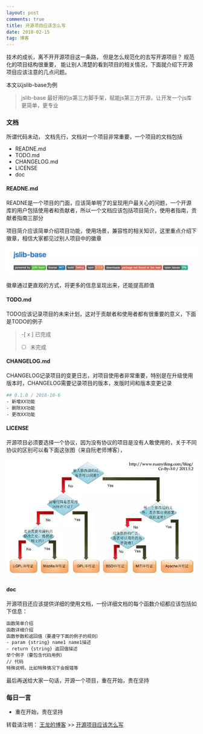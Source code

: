 ```yaml
---
layout: post
comments: true
title: 开源项目应该怎么写
date: 2018-02-15
tag: 博客
---
```


技术的成长，离不开开源项目这一条路， 但是怎么规范化的去写开源项目？ 规范化的项目结构很重要， 能让别人清楚的看到项目的相关情况，下面就介绍下开源项目应该注意的几点问题。

本文以jslib-base为例

> jslib-base 最好用的js第三方脚手架，赋能js第三方开源，让开发一个js库更简单，更专业


### 文档

所谓代码未动， 文档先行，文档对一个项目非常重要，一个项目的文档包括

* READNE.md
* TODO.md
* CHANGELOG.md
* LICENSE
* doc

#### READNE.md

READNE是一个项目的门面，应该简单明了的呈现用户最关心的问题，一个开源库的用户包括使用者和贡献者，所以一个文档应该包括项目简介，使用者指南，贡献者指南三部分

项目简介应该简单介绍项目功能，使用场景，兼容性的相关知识，这里重点介绍下徽章，相信大家都见过别人项目中的徽章

![](/images/posts/codeSource/jslib-base.webp)

徽章通过更直观的方式，将更多的信息呈现出来，还能提高颜值


#### TODO.md

TODO应该记录项目的未来计划，这对于贡献者和使用者都有很重要的意义，下面是TODO的例子

> -[ x ] 已完成
>
> -[  ] 未完成


#### CHANGELOG.md

CHANGELOG记录项目的变更日志，对项目使用者非常重要，特别是在升级使用版本时，CHANGELOG需要记录项目的版本，发版时间和版本变更记录

```bash
## 0.1.0 / 2018-10-6
- 新增XX功能
- 删除XX功能
- 更改XX功能 
```

#### LICENSE

开源项目必须要选择一个协议，因为没有协议的项目是没有人敢使用的，关于不同协议的区别可以看下面这张图（来自阮老师博客），

![](/images/posts/codeSource/gpl.webp)


#### doc

开源项目还应该提供详细的使用文档，一份详细文档的每个函数介绍都应该包括如下信息：

```bash
函数简单介绍
函数详细介绍
函数参数和返回值（要遵守下面的例子的规则）
- param {string} name1 name1描述
- return {string} 返回值描述
举个例子（要包含代码用例）
// 代码
特殊说明，比如特殊情况下会报错等
```

最后再送给大家一句话，开源一个项目，重在开始，贵在坚持

### 每日一言

* 重在开始，贵在坚持

转载请注明： [王龙的博客](http://wanglong.org.cn) >> [开源项目应该怎么写](http://wanglong.org.cn/2018/02/open_source/)